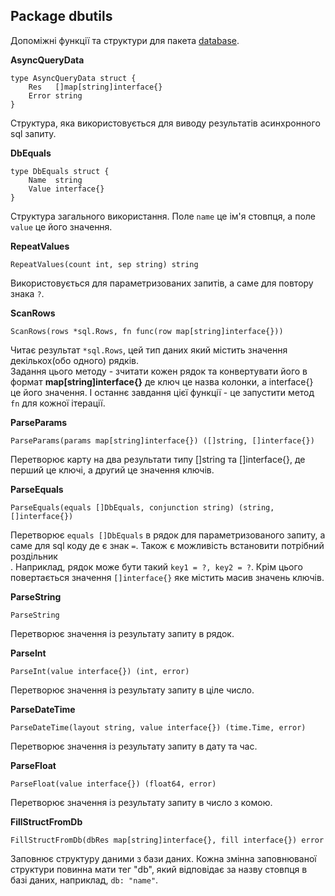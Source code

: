 ## Package dbutils
Допоміжні функції та структури для пакета [database](https://github.com/uwine4850/foozy/blob/master/docs/ua/database.md).

__AsyncQueryData__
```
type AsyncQueryData struct {
    Res   []map[string]interface{}
    Error string
}
```
Структура, яка використовується для виводу результатів асинхронного sql запиту.

__DbEquals__
```
type DbEquals struct {
    Name  string
    Value interface{}
}
```
Структура загального використання. Поле ``name`` це ім'я стовпця, а поле ``value`` це його значення.

__RepeatValues__
```
RepeatValues(count int, sep string) string
```
Використовується для параметризованих запитів, а саме для повтору знака ``?``.

__ScanRows__
```
ScanRows(rows *sql.Rows, fn func(row map[string]interface{}))
```
Читає результат ``*sql.Rows``, цей тип даних який містить значення декількох(обо одного) рядків.<br>
Задання цього методу - зчитати кожен рядок та конвертувати його в формат __map[string]interface{}__ де ключ це назва колонки, 
а interface{} це його значення. І останнє завдання цієї функції - це запустити метод ``fn`` для кожної ітерації.

__ParseParams__
```
ParseParams(params map[string]interface{}) ([]string, []interface{})
```
Перетворює карту на два результати типу []string та []interface{}, де перший це ключі, а другий це значення ключів.

__ParseEquals__
```
ParseEquals(equals []DbEquals, conjunction string) (string, []interface{})
```
Перетворює ``equals []DbEquals`` в рядок для параметризованого запиту, а саме для sql коду де є знак ``=``. 
Також є можливість встановити потрібний роздільник<br>.
Наприклад, рядок може бути такий ``key1 = ?, key2 = ?``. Крім цього повертається значення ``[]interface{}`` яке містить масив 
значень ключів.

__ParseString__
```
ParseString
```
Перетворює значення із результату запиту в рядок.

__ParseInt__
```
ParseInt(value interface{}) (int, error)
```
Перетворює значення із результату запиту в ціле число.

__ParseDateTime__
```
ParseDateTime(layout string, value interface{}) (time.Time, error)
```
Перетворює значення із результату запиту в дату та час.

__ParseFloat__
```
ParseFloat(value interface{}) (float64, error)
```
Перетворює значення із результату запиту в число з комою.

__FillStructFromDb__
```
FillStructFromDb(dbRes map[string]interface{}, fill interface{}) error
```
Заповнює структуру даними з бази даних.
Кожна змінна заповнюваної структури повинна мати тег "db", який відповідає за назву стовпця в
базі даних, наприклад, `db: "name"`.
